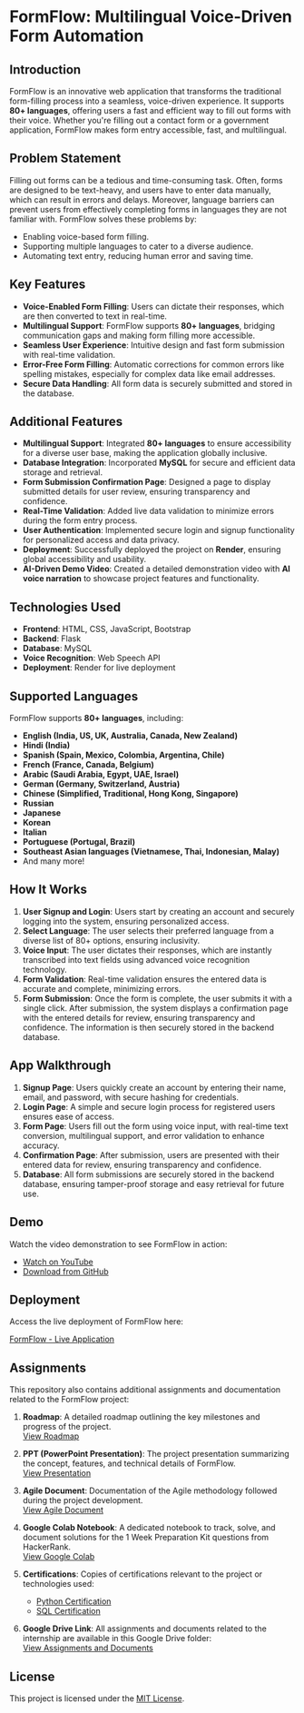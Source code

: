 # **FormFlow: Multilingual Voice-Driven Form Automation**

## **Introduction**

FormFlow is an innovative web application that transforms the traditional form-filling process into a seamless, voice-driven experience. It supports **80+ languages**, offering users a fast and efficient way to fill out forms with their voice. Whether you're filling out a contact form or a government application, FormFlow makes form entry accessible, fast, and multilingual.

## **Problem Statement**

Filling out forms can be a tedious and time-consuming task. Often, forms are designed to be text-heavy, and users have to enter data manually, which can result in errors and delays. Moreover, language barriers can prevent users from effectively completing forms in languages they are not familiar with. FormFlow solves these problems by:
- Enabling voice-based form filling.
- Supporting multiple languages to cater to a diverse audience.
- Automating text entry, reducing human error and saving time.

## **Key Features**

- **Voice-Enabled Form Filling**: Users can dictate their responses, which are then converted to text in real-time.
- **Multilingual Support**: FormFlow supports **80+ languages**, bridging communication gaps and making form filling more accessible.
- **Seamless User Experience**: Intuitive design and fast form submission with real-time validation.
- **Error-Free Form Filling**: Automatic corrections for common errors like spelling mistakes, especially for complex data like email addresses.
- **Secure Data Handling**: All form data is securely submitted and stored in the database.

## **Additional Features**

- **Multilingual Support**: Integrated **80+ languages** to ensure accessibility for a diverse user base, making the application globally inclusive.  
- **Database Integration**: Incorporated **MySQL** for secure and efficient data storage and retrieval.  
- **Form Submission Confirmation Page**: Designed a page to display submitted details for user review, ensuring transparency and confidence.
- **Real-Time Validation**: Added live data validation to minimize errors during the form entry process.  
- **User Authentication**: Implemented secure login and signup functionality for personalized access and data privacy.  
- **Deployment**: Successfully deployed the project on **Render**, ensuring global accessibility and usability.  
- **AI-Driven Demo Video**: Created a detailed demonstration video with **AI voice narration** to showcase project features and functionality.  

## **Technologies Used**

- **Frontend**: HTML, CSS, JavaScript, Bootstrap
- **Backend**: Flask
- **Database**: MySQL
- **Voice Recognition**: Web Speech API
- **Deployment**: Render for live deployment

## **Supported Languages**

FormFlow supports **80+ languages**, including:
- **English (India, US, UK, Australia, Canada, New Zealand)**
- **Hindi (India)**
- **Spanish (Spain, Mexico, Colombia, Argentina, Chile)**
- **French (France, Canada, Belgium)**
- **Arabic (Saudi Arabia, Egypt, UAE, Israel)**
- **German (Germany, Switzerland, Austria)**
- **Chinese (Simplified, Traditional, Hong Kong, Singapore)**
- **Russian**
- **Japanese**
- **Korean**
- **Italian**
- **Portuguese (Portugal, Brazil)**
- **Southeast Asian languages (Vietnamese, Thai, Indonesian, Malay)**
- And many more!

## **How It Works**

1. **User Signup and Login**: Users start by creating an account and securely logging into the system, ensuring personalized access.
2. **Select Language**: The user selects their preferred language from a diverse list of 80+ options, ensuring inclusivity.
3. **Voice Input**: The user dictates their responses, which are instantly transcribed into text fields using advanced voice recognition technology.
4. **Form Validation**: Real-time validation ensures the entered data is accurate and complete, minimizing errors.
5. **Form Submission**: Once the form is complete, the user submits it with a single click. After submission, the system displays a confirmation page with the entered details for review, ensuring transparency and confidence. The information is then securely stored in the backend database.

## **App Walkthrough**

1. **Signup Page**: Users quickly create an account by entering their name, email, and password, with secure hashing for credentials.
2. **Login Page**: A simple and secure login process for registered users ensures ease of access.
3. **Form Page**: Users fill out the form using voice input, with real-time text conversion, multilingual support, and error validation to enhance accuracy.
4. **Confirmation Page**: After submission, users are presented with their entered data for review, ensuring transparency and confidence.
5. **Database**: All form submissions are securely stored in the backend database, ensuring tamper-proof storage and easy retrieval for future use.

## **Demo**

Watch the video demonstration to see FormFlow in action:
- [Watch on YouTube](https://youtu.be/J1JTEoQBksc)
- [Download from GitHub](demo%20video/demo-video%20(Mohammed%20Javad%20A%20A).mp4)

## **Deployment**

Access the live deployment of FormFlow here:

[FormFlow - Live Application](https://beyond-qwerty-form-filling.onrender.com)

## **Assignments**

This repository also contains additional assignments and documentation related to the FormFlow project:

1. **Roadmap**: A detailed roadmap outlining the key milestones and progress of the project.  
   [View Roadmap](assignments/Roadmap%20(Mohammed%20Javad%20A%20A).pdf)

2. **PPT (PowerPoint Presentation)**: The project presentation summarizing the concept, features, and technical details of FormFlow.  
   [View Presentation](https://1drv.ms/p/c/0a077c2b308e3e62/EUs0kVUzOaJMssPiLPMtGCMBQDCmYHUR81b2cM8XY44vzA)

3. **Agile Document**: Documentation of the Agile methodology followed during the project development.  
   [View Agile Document](assignments/Agile_Template_v0.1(MOHAMMED_JAVAD_A_A).xls)

4. **Google Colab Notebook**: A dedicated notebook to track, solve, and document solutions for the 1 Week Preparation Kit questions from HackerRank.  
   [View Google Colab](https://colab.research.google.com/drive/1Z-u_jp7I8TsPYqwkfRlI2zsnR6JxVbWz?usp=sharing)

5. **Certifications**: Copies of certifications relevant to the project or technologies used:  
   - [Python Certification](assignments/certifications/python_basic%20certificate%20(Mohammed%20Javad%20A%20A).pdf)  
   - [SQL Certification](assignments/certifications/sql_basic%20certificate%20(Mohammed%20Javad%20A%20A).pdf)
     
6. **Google Drive Link**: All assignments and documents related to the internship are available in this Google Drive folder:  
   [View Assignments and Documents](https://drive.google.com/drive/folders/1bXgNaArLhzFXO7xKns_OEAdDLO9FwYn8?usp=drive_link)

## **License**

This project is licensed under the [MIT License](LICENSE).
